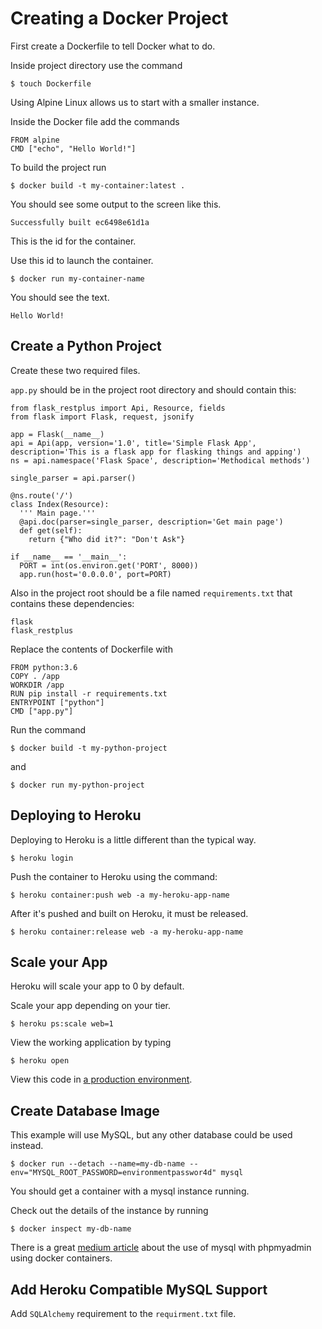 # Creating a Docker Project

First create a Dockerfile to tell Docker what to do.

Inside project directory use the command

```
$ touch Dockerfile
```

Using Alpine Linux allows us to start with a smaller instance.

Inside the Docker file add the commands

```
FROM alpine
CMD ["echo", "Hello World!"]
```

To build the project run

```
$ docker build -t my-container:latest .
```

You should see some output to the screen like this.

```
Successfully built ec6498e61d1a
```

This is the id for the container.

Use this id to launch the container.

```
$ docker run my-container-name
```

You should see the text.

```
Hello World!
```

## Create a Python Project

Create these two required files.

`app.py` should be in the project root directory and should contain this:

```
from flask_restplus import Api, Resource, fields
from flask import Flask, request, jsonify

app = Flask(__name__)
api = Api(app, version='1.0', title='Simple Flask App', description='This is a flask app for flasking things and apping')
ns = api.namespace('Flask Space', description='Methodical methods')

single_parser = api.parser()

@ns.route('/')
class Index(Resource):
  ''' Main page.'''
  @api.doc(parser=single_parser, description='Get main page')
  def get(self):
    return {"Who did it?": "Don't Ask"}

if __name__ == '__main__':
  PORT = int(os.environ.get('PORT', 8000))
  app.run(host='0.0.0.0', port=PORT)
```

Also in the project root should be a file named `requirements.txt` that contains these dependencies:

```
flask
flask_restplus
```

Replace the contents of Dockerfile with

```
FROM python:3.6
COPY . /app
WORKDIR /app
RUN pip install -r requirements.txt
ENTRYPOINT ["python"]
CMD ["app.py"]
```
Run the command 

```
$ docker build -t my-python-project
```

and 

```
$ docker run my-python-project
```

## Deploying to Heroku

Deploying to Heroku is a little different than the typical way.

```
$ heroku login
```

Push the container to Heroku using the command:

```
$ heroku container:push web -a my-heroku-app-name
```

After it's pushed and built on Heroku, it must be released. 

```
$ heroku container:release web -a my-heroku-app-name
```

## Scale your App
Heroku will scale your app to 0 by default.

Scale your app depending on your tier.

```
$ heroku ps:scale web=1
```

View the working application by typing

```
$ heroku open
```

View this code in [a production environment](http://simple-docker-app.herokuapp.com).

## Create Database Image

This example will use MySQL, but any other database could be used instead.

```
$ docker run --detach --name=my-db-name --env="MYSQL_ROOT_PASSWORD=environmentpasswor4d" mysql
```

You should get a container with a mysql instance running.

Check out the details of the instance by running

```
$ docker inspect my-db-name
```

There is a great [medium article](https://medium.com/coderscorner/connecting-to-mysql-through-docker-997aa2c090cc) about the use of mysql with phpmyadmin using docker containers.

## Add Heroku Compatible MySQL Support 

Add `SQLAlchemy` requirement to the `requirment.txt` file.

